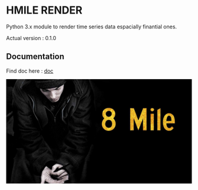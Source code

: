 # HMILE RENDER

Python 3.x module to render time series data espacially finantial ones.

Actual version : 0.1.0

## Documentation

Find doc here : [doc](https://google.com)

![](img/8mile.jpg)